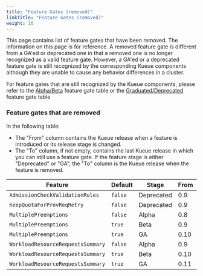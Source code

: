 ```yaml
---
title: "Feature Gates (removed)"
linkTitle: "Feature Gates (removed)"
weight: 10
---
```


This page contains list of feature gates that have been removed. The information on this page is for reference. 
A removed feature gate is different from a GA'ed or deprecated one in that a removed one is no longer recognized 
as a valid feature gate. However, a GA'ed or a deprecated feature gate is still recognized by the corresponding 
Kueue components although they are unable to cause any behavior differences in a cluster.

For feature gates that are still recognized by the Kueue components, please refer to the 
[Alpha/Beta](/docs/installation/#feature-gates-for-alpha-and-beta-features) feature gate table or the 
[Graduated/Deprecated](/docs/installation/#feature-gates-for-graduated-or-deprecated-features) feature gate table

### Feature gates that are removed

In the following table:

- The "From" column contains the Kueue release when a feature is introduced or its release stage is changed.
- The "To" column, if not empty, contains the last Kueue release in which you can still use a feature gate. 
  If the feature stage is either "Deprecated" or "GA", the "To" column is the Kueue release when the feature 
  is removed.

| Feature                           | Default | Stage      | From | To   |
| --------------------------------- |---------|------------|------|------|
| `AdmissionCheckValidationRules`   | `false` | Deprecated | 0.9  | 0.12 |
| `KeepQuotaForProvReqRetry`        | `false` | Deprecated | 0.9  | 0.12 |
| `MultiplePreemptions`             | `false` | Alpha      | 0.8  | 0.8  |
| `MultiplePreemptions`             | `true`  | Beta       | 0.9  | 0.9  |
| `MultiplePreemptions`             | `true`  | GA         | 0.10 | 0.13 |
| `WorkloadResourceRequestsSummary` | `false` | Alpha      | 0.9  | 0.10 |
| `WorkloadResourceRequestsSummary` | `true`  | Beta       | 0.10 | 0.11 |
| `WorkloadResourceRequestsSummary` | `true`  | GA         | 0.11 | 0.13 |